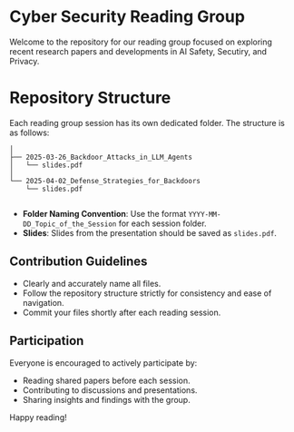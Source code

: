 # Cyber Security Reading Group

Welcome to the repository for our reading group focused on exploring recent research papers and developments in AI Safety, Secutiry, and Privacy.

# Repository Structure

Each reading group session has its own dedicated folder. The structure is as follows:

```text
│
├── 2025-03-26_Backdoor_Attacks_in_LLM_Agents
│   └── slides.pdf
│
└── 2025-04-02_Defense_Strategies_for_Backdoors
    └── slides.pdf
  
```

- **Folder Naming Convention**: Use the format `YYYY-MM-DD_Topic_of_the_Session` for each session folder.
- **Slides**: Slides from the presentation should be saved as `slides.pdf`.

## Contribution Guidelines

- Clearly and accurately name all files.
- Follow the repository structure strictly for consistency and ease of navigation.
- Commit your files shortly after each reading session.

## Participation

Everyone is encouraged to actively participate by:

- Reading shared papers before each session.
- Contributing to discussions and presentations.
- Sharing insights and findings with the group.

Happy reading!

